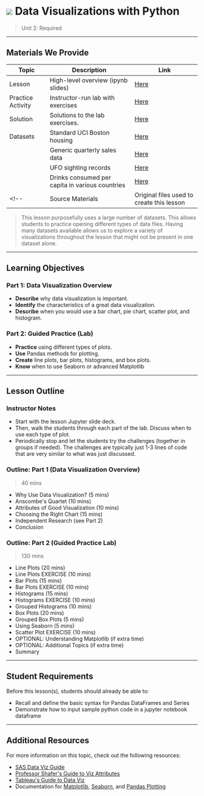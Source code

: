 # ![](https://ga-dash.s3.amazonaws.com/production/assets/logo-9f88ae6c9c3871690e33280fcf557f33.png) Data Visualizations with Python

> Unit 2: Required

---

## Materials We Provide

| Topic | Description | Link |
| --- | --- | --- |
| Lesson | High-level overview (ipynb slides) | [Here](python-data-viz-slides.ipynb) |
| Practice Activity | Instructor-run lab with exercises | [Here](./practice/python-data-viz-lab.ipynb) |
| Solution  | Solutions to the lab exercises. | [Here](./practice/solution-code/python-data-viz-lab-solutions.ipynb) |
| Datasets | Standard UCI Boston housing | [Here](./datasets/boston_housing_data.csv) |
|          | Generic quarterly sales data | [Here](./datasets/sales_info.csv) |
|          | UFO sighting records | [Here](./datasets/ufo.csv) |
|          | Drinks consumed per capita in various countries | [Here](./datasets/drinks.csv) |
<!--| Source Materials | Original files used to create this lesson | -- |-->

> This lesson purposefully uses a large number of datasets. This allows students to practice opening different types of data files. Having many datasets available allows us to explore a variety of visualizations throughout the lesson that might not be present in one dataset alone.

---

## Learning Objectives

### Part 1: Data Visualization Overview

- **Describe** why data visualization is important.
- **Identify** the characteristics of a great data visualization.
- **Describe** when you would use a bar chart, pie chart, scatter plot, and histogram.

### Part 2: Guided Practice (Lab)
 
- **Practice** using different types of plots.
- **Use** Pandas methods for plotting.
- **Create** line plots, bar plots, histograms, and box plots.
- **Know** when to use Seaborn or advanced Matplotlib

---

## Lesson Outline

### Instructor Notes
- Start with the lesson Jupyter slide deck.
- Then, walk the students through each part of the lab. Discuss when to use each type of plot.
- Periodically stop and let the students try the challenges (together in groups if needed). The challenges are typically just 1-3 lines of code that are very similar to what was just discussed.

### Outline: Part 1 (Data Visualization Overview)
> 40 mins

- Why Use Data Visualization? (5 mins)
- Anscombe's Quartet (10 mins)
- Attributes of Good Visualization (10 mins)
- Choosing the Right Chart (15 mins)
- Independent Research (see Part 2)
- Conclusion

### Outline: Part 2 (Guided Practice Lab)
> 130 mins

- Line Plots (20 mins)
 - Line Plots EXERCISE (10 mins)
- Bar Plots (15 mins)
 - Bar Plots EXERCISE (10 mins)
- Histograms (15 mins)
 - Histograms EXERCISE (10 mins)
- Grouped Histograms (10 mins)
- Box Plots (20 mins)
- Grouped Box Plots (5 mins)
- Using Seaborn (5 mins)
 - Scatter Plot EXERCISE (10 mins)
  - OPTIONAL: Understanding Matplotlib (if extra time)
  - OPTIONAL: Additional Topics (if extra time)
- Summary

---

## Student Requirements

Before this lesson(s), students should already be able to:

- Recall and define the basic syntax for Pandas DataFrames and Series
- Demonstrate how to input sample python code in a jupyter notebook dataframe

---

## Additional Resources

For more information on this topic, check out the following resources:

- [SAS Data Viz Guide](http://www.sas.com/en_us/insights/big-data/data-visualization.html)
- [Professor Shafer's Guide to Viz Attributes](http://mediashift.org/2016/02/checklist-does-your-data-visualization-say-what-you-think-it-says/)
- [Tableau's Guide to Data Viz](https://drive.google.com/file/d/0Bx2SHQGVqWasT1l4NWtLclJJcWM/view)
- Documentation for [Matplotlib](https://matplotlib.org/), [Seaborn](https://seaborn.pydata.org/), and [Pandas Plotting](http://pandas.pydata.org/pandas-docs/stable/generated/pandas.DataFrame.plot.html)
